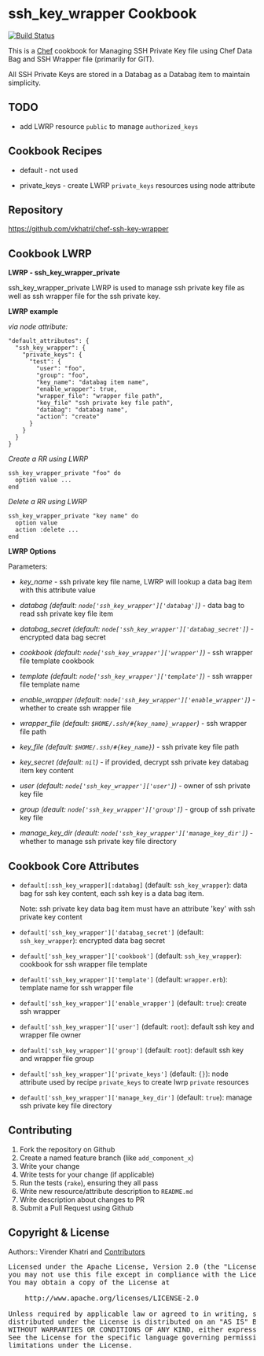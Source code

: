 ssh_key_wrapper Cookbook
========================

[![Build Status](https://travis-ci.org/vkhatri/chef-ssh-key-wrapper.svg?branch=master)](https://travis-ci.org/vkhatri/chef-ssh-key-wrapper)

This is a [Chef] cookbook for Managing SSH Private Key file using Chef Data Bag and SSH Wrapper file (primarily for GIT).

All SSH Private Keys are stored in a Databag as a Databag item to maintain simplicity.


## TODO

* add LWRP resource `public` to manage `authorized_keys`


## Cookbook Recipes

* default   - not used

* private_keys   - create LWRP `private_keys` resources using node attribute


## Repository

https://github.com/vkhatri/chef-ssh-key-wrapper


## Cookbook LWRP

**LWRP - ssh_key_wrapper_private**

ssh_key_wrapper_private LWRP is used to manage ssh private key file as well as ssh wrapper file for the ssh private key.

**LWRP example**

*via node attribute:*

    "default_attributes": {
      "ssh_key_wrapper": {
      	"private_keys": {
          "test": {
            "user": "foo",
            "group": "foo",
            "key_name": "databag item name",
            "enable_wrapper": true,
            "wrapper_file": "wrapper file path",
            "key_file" "ssh private key file path",
            "databag": "databag name",
            "action": "create"
          }
        }
      }
    }


*Create a RR using LWRP*

    ssh_key_wrapper_private "foo" do
      option value ...
    end

*Delete a RR using LWRP*

    ssh_key_wrapper_private "key name" do
      option value
      action :delete ...
    end


**LWRP Options**

Parameters:

- *key_name* - ssh private key file name, LWRP will lookup a data bag item with this attribute value
- *databag (default: `node['ssh_key_wrapper']['databag']`)* - data bag to read ssh private key file item
- *databag_secret (default: `node['ssh_key_wrapper']['databag_secret']`)* - encrypted data bag secret
- *cookbook (default: `node['ssh_key_wrapper']['wrapper']`)* - ssh wrapper file template cookbook
- *template (default: `node['ssh_key_wrapper']['template']`)* - ssh wrapper file template name
- *enable_wrapper (default: `node['ssh_key_wrapper']['enable_wrapper']`)* - whether to create ssh wrapper file
- *wrapper_file (default: `$HOME/.ssh/#{key_name}_wrapper`)* - ssh wrapper file path
- *key_file (default: `$HOME/.ssh/#{key_name}`)* - ssh private key file path
- *key_secret (default: `nil`)* - if provided, decrypt ssh private key databag item key content
- *user (default: `node['ssh_key_wrapper']['user']`)* - owner of ssh private key file
- *group (deault: `node['ssh_key_wrapper']['group']`)* - group of ssh private key file

- *manage_key_dir (deault: `node['ssh_key_wrapper']['manage_key_dir']`)* - whether to manage ssh private key file directory


## Cookbook Core Attributes

 * `default[:ssh_key_wrapper][:databag]` (default: `ssh_key_wrapper`): data bag for ssh key content, each ssh key is a data bag item.

    Note: ssh private key data bag item must have an attribute 'key' with ssh private key content

 * `default['ssh_key_wrapper']['databag_secret']` (default: `ssh_key_wrapper`): encrypted data bag secret
 * `default['ssh_key_wrapper']['cookbook']` (default: `ssh_key_wrapper`): cookbook for ssh wrapper file template
 * `default['ssh_key_wrapper']['template']` (default: `wrapper.erb`): template name for ssh wrapper file
 * `default['ssh_key_wrapper']['enable_wrapper']` (default: `true`): create ssh wrapper
 * `default['ssh_key_wrapper']['user']` (default: `root`): default ssh key and wrapper file owner
 * `default['ssh_key_wrapper']['group']` (default: `root`): default ssh key and wrapper file group
 * `default['ssh_key_wrapper']['private_keys']` (default: `{}`): node attribute used by recipe `private_keys` to create lwrp `private` resources
 * `default['ssh_key_wrapper']['manage_key_dir']` (default: `true`): manage ssh private key file directory


## Contributing

1. Fork the repository on Github
2. Create a named feature branch (like `add_component_x`)
3. Write your change
4. Write tests for your change (if applicable)
5. Run the tests (`rake`), ensuring they all pass
6. Write new resource/attribute description to `README.md`
7. Write description about changes to PR
8. Submit a Pull Request using Github


## Copyright & License

Authors:: Virender Khatri and [Contributors]

<pre>
Licensed under the Apache License, Version 2.0 (the "License");
you may not use this file except in compliance with the License.
You may obtain a copy of the License at

    http://www.apache.org/licenses/LICENSE-2.0

Unless required by applicable law or agreed to in writing, software
distributed under the License is distributed on an "AS IS" BASIS,
WITHOUT WARRANTIES OR CONDITIONS OF ANY KIND, either express or implied.
See the License for the specific language governing permissions and
limitations under the License.
</pre>

[Chef]: https://www.getchef.com/chef/
[Contributors]: https://github.com/vkhatri/chef-ssh-key-wrapper/graphs/contributors

